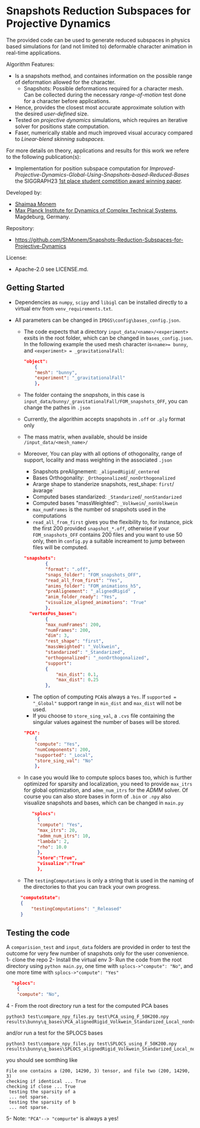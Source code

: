 # Snapshots Reduction Subspaces for Projective Dynamics

The provided code can be used to generate reduced subspaces in physics based simulations for (and not limited to) deformable character animation in real-time applications. 

Algorithm Features:
- Is a snapshots method, and containes information on the possible range of deformation allowed for the character.
   - Snapshots: Possible deformations required for a character mesh. Can be collected during the necessary *range-of-motion* test done for a character before applications.
- Hence, provides the closest most accurate approximate solution with the desired *user-defined* size.
- Tested on *projective dynamics* simulations, which requires an iterative solver for positions state computation.
- Faser, numerically stable and much improved visual accuracy compared to *Linear-blend skinning subspaces*.

For more details on theory, applications and results for this work we refere to the following publication(s):
- Implementation for position subspace computation for *Improved-Projective-Dynamics-Global-Using-Snapshots-based-Reduced-Bases* the SIGGRAPH23 [1st place student comptition award winning paper](https://dl.acm.org/doi/10.1145/3588028.3603665).

Developed by:
- [Shaimaa Monem](https://orcid.org/0009-0008-4038-3452)
- [Max Planck Institute for Dynamics of Complex Technical Systems](https://www.mpi-magdeburg.mpg.de/2316/en), Magdeburg, Germany.

Repository:
- https://github.com/ShMonem/Snapshots-Reduction-Subspaces-for-Projective-Dynamics

License:
- Apache-2.0 see LICENSE.md.

## Getting Started
- Dependencies as `numpy`, `scipy` and `libigl` can be installed directly to a virtual env from `venv_requirements.txt`.
- All parameters can be changed in `IPDGS\config\bases_config.json`. 
  - The code expects that a directory `input_data/<name>/<experiment>` exsits in the root folder, which can be changed in `bases_config.json`. In the following example the used mesh character is`<name>= bunny`, and `<experiment> = _gravitationalFall`:

	```json
	"object":
		{
		"mesh": "bunny",
		"experiment": "_gravitationalFall"
		},
	```

  - The folder containg the *snapshots*, in this case is `input_data/bunny/_gravitationalFall/FOM_snapshots_OFF`, you can change the pathes in `.json`
  - Currently, the algorithim accepts snapshots in `.off` or `.ply` format only
  - The mass matrix, when available, should be inside `/input_data/<mesh_name>/`
  - Moreover, You can play with all options of othogonality, range of support, locality and mass weighting in the associated `.json`
      - Snapshots preAlignement: `_alignedRigid`/`_centered`
      - Bases Orthogonality: `_Orthogonalized`/`_nonOrthogonalized`
      - Ararge shape to standerize snapshots, rest_shape: `first`/àvarage`
      - Computed bases standarized: `_Standarized`/`_nonStandarized`
      - Computed bases "massWeighted": `_Volkwein`/`_nonVolkwein`
      - `max_numFrames` is the number od snapshots used in the computations
      - `read_all_from_first` gives you the flexibility to, for instance, pick the first 200 provided `snapshot_*.off`, otherwise if your `FOM_snapshots_OFF` contains 200 files and you want to use 50 only, then in `config.py` a suitable increament to jump between files will be computed.

	```json
	"snapshots":
			{
			"format": ".off",
			"snaps_folder": "FOM_snapshots_OFF",
			"read_all_from_first": "Yes",
			"anims_folder": "FOM_animations_h5",
			"preAlignement": "_alignedRigid" ,
			"anim_folder_ready": "Yes",
			"visualize_aligned_animations": "True"
			},
	  "vertexPos_bases":
			{
			"max_numFrames": 200,
			"numFrames": 200,	
			"dim": 3,
			"rest_shape": "first",
			"massWeighted": "_Volkwein",
			"standarized": "_Standarized",
			"orthogonalized": "_nonOrthogonalized",
			"support":
			{
				"min_dist": 0.1,
				"max_dist": 0.25
			},
	```
    - The option of computing `PCA`is always a `Yes`. If `supported = "_Global"` support range in `min_dist` and `max_dist` will not be used.
    - If you choose to `store_sing_val`, a `.cvs` file containing the singular values againest the number of bases will be stored.
	```json
  	"PCA":
		{
		"compute": "Yes",
		"numComponents": 200,
		"supported": "_Local",
		"store_sing_val": "No"
		},
	```
 
  - In case you would like to compute splocs bases too, which is further optimized for sparsity and localization, you need to provide `max_itrs` for global optimization, and `admm_num_itrs` for the *ADMM* solver. Of course you can also store bases in form of `.bin` or `.npy` also visualize snapshots and bases, which can be changed in `main.py`
  
	   ```json
		  "splocs":
			{
			"compute": "Yes",
			"max_itrs": 20,
			"admm_num_itrs": 10,
			"lambda": 2,
			"rho": 10.0
			},
			"store":"True",
			"visualize":"True"
			},
	   ```
  - The `testingComputations` is only a string that is used in the naming of the directories to that you can track your own progress. 

  ```json
	"computeState":
	{
		"testingComputations": "_Released"
	}
  ```
  

## Testing the code
A `comparision_test` and `input_data` folders are provided in order to test the outcome for very few number of snapshots only for the user convenience. 
1- clone the repo
2- Install the virtual env
3- Run the code from the root directory using `python main.py`, one time with `splocs->"compute": "No"`, and one more time with `splocs->"compute": "Yes"`
```json
  "splocs":
	{
	"compute": "No",
```
4 - From the root directory run a test for the computed PCA bases
```
python3 test\compare_npy_files.py test\PCA_using_F_50K200.npy results\bunny\q_bases\PCA_alignedRigid_Volkwein_Standarized_Local_nonOrthogonalized_Release\50outOf50_Frames_\1_increament_200_alignedRigid_bases\using_F_50K200.npy
```
and/or run a test for the SPLOCS bases
```
python3 test\compare_npy_files.py test\SPLOCS_using_F_50K200.npy results\bunny\q_bases\SPLOCS_alignedRigid_Volkwein_Standarized_Local_nonOrthogonalized_Release\50outOf50_Frames_\1_increament_200_alignedRigid_bases\using_F_50K200.npy 
```
you should see somthing like
```
File one contains a (200, 14290, 3) tensor, and file two (200, 14290, 3)
checking if identical ... True
checking if close ... True
 testing the sparsity of a
 ... not sparse.
 testing the sparsity of b
 ... not sparse.
```
5- Note: `"PCA"--> "compurte"` is always a yes!

